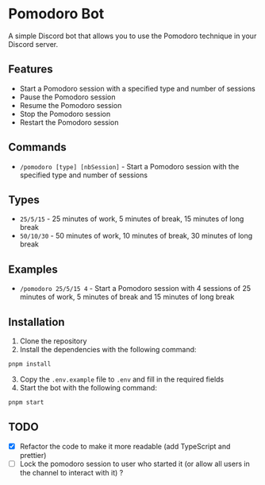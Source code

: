 # Pomodoro Bot

A simple Discord bot that allows you to use the Pomodoro technique in your Discord server.

## Features

- Start a Pomodoro session with a specified type and number of sessions
- Pause the Pomodoro session
- Resume the Pomodoro session
- Stop the Pomodoro session
- Restart the Pomodoro session

## Commands

- `/pomodoro [type] [nbSession]` - Start a Pomodoro session with the specified type and number of sessions

## Types

- `25/5/15` - 25 minutes of work, 5 minutes of break, 15 minutes of long break
- `50/10/30` - 50 minutes of work, 10 minutes of break, 30 minutes of long break

## Examples

- `/pomodoro 25/5/15 4` - Start a Pomodoro session with 4 sessions of 25 minutes of work, 5 minutes of break and 15 minutes of long break

## Installation

1. Clone the repository
2. Install the dependencies with the following command:

```bash
pnpm install
```

3. Copy the `.env.example` file to `.env` and fill in the required fields
4. Start the bot with the following command:

```bash
pnpm start
```

## TODO

- [x] Refactor the code to make it more readable (add TypeScript and prettier)
- [ ] Lock the pomodoro session to user who started it (or allow all users in the channel to interact with it) ?
